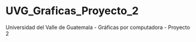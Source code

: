 # UVG_Graficas_Proyecto_2
Universidad del Valle de Guatemala - Gráficas por computadora - Proyecto 2
